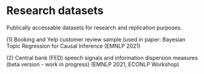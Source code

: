 # Research datasets
Publically accessable datasets for research and replication purposes.

(1) Booking and Yelp customer review sample (used in paper: Bayesian Topic Regression for Causal Inference (EMNLP 2021)

(2) Central bank (FED) speech signals and information dispersion measures (beta version - work in progress) (EMNLP 2021, ECONLP Workshop)
